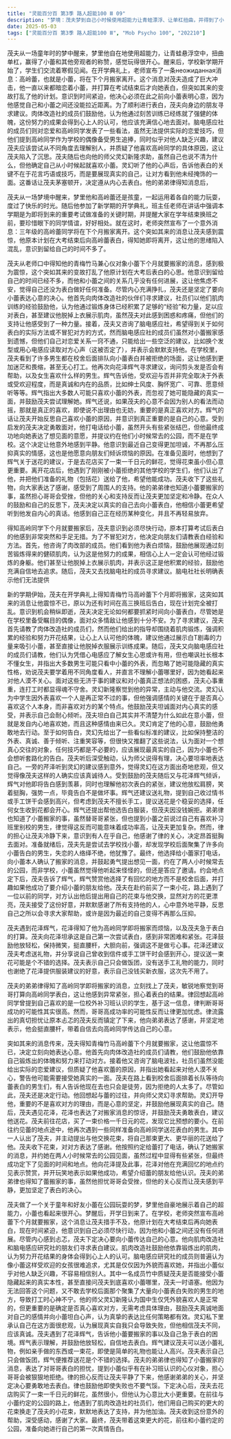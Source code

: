```yaml
---
title: "灵能百分百 第3季 路人超能100 Ⅲ 09"
description: "梦境：茂夫梦到自己小时候使用超能力让青蛙漂浮、让单杠扭曲，并得到了小蕾和路人的称赞。开学典礼与意外消息：茂夫从梦中醒来，参加第三学期的开学典礼。班主任宣布本学期主要为大考做准备，并在换班前与同学和睦相处。随后，老师突然宣布三年级的高岭蕾下个月将搬家。茂夫的决定与内心挣扎：茂夫听到小蕾搬家的消息后感到震惊，意识到自己必须在大考后向她表白，但他担心时间不多了，因为他什么都还没做，和她之间也没有进展。他下定决心要表白。向朋友们寻求建议：茂夫向身边的朋友寻求表白的经验或建议，希望能以不冒犯对方的方式进行。他首先咨询了肉改部的成员，他们鼓励他展现自己的力量和通过锻炼获得的成果，认为心上人会认可他的肌肉。随后，他咨询了脑电社的成员，社长表示他们无法指导恋爱问题，并建议他换个发型。其他社员则认为高岭同学对别人没兴趣，劝他放弃，并建议他学会从不同角度看人。与灵幻新隆的对话：茂夫在打工时心事重重，灵幻察觉后与他交流。灵幻认为国中生凭外表喜欢人很正常，但也提到重要的是是否真心喜欢对方，而非喜欢对方的哪一点。他鼓励茂夫扪心自问，说出真心话，并表示会倾听。茂夫承认自己不清楚为何在意小蕾，但就是喜欢她，从以前就喜欢。灵幻肯定了他的感情，鼓励他勇敢行动，并建议他表白时保持真诚，展现真实的自己。与花泽辉气的交流：茂夫遇到花泽辉气，得知辉气也知道了高岭同学搬家的事，并也打算表白。茂夫表示这是他第一次，感到困难和紧张。辉气鼓励他放松、微笑、抬头挺胸，强势地上前，因为这不是做坏事。辉气还建议他考虑送礼物，提到自己收到信或亲手做的饼干会高兴，并建议送花是个不错的选择。与弟弟律的交流：茂夫的弟弟律也得知了高岭同学搬家的消息，并猜到哥哥要表白。律对此感到紧张，担心表白结果，并提到高岭同学曾说过自己有喜欢的人是补习班的校外学生。律认为哥哥成功的可能性很高，但这反而让茂夫感到担忧。律的担心让茂夫冷静下来，他向律表达感谢，并表示会抬头挺胸去表白。准备礼物与偶遇：茂夫去花店配了一束花，意识到一千日元的尺寸较小。在去见小蕾的路上，他在校舍后面看到许多男生排队等待向高岭同学表白，有人劝他现在去只会被甩。他拿着花束遇到了一些同样准备表白的男生，其中一人主动提出与他交换花束，给了他一束更大的。茂夫对他们表示感谢。前往约定的地点：茂夫带着花束前往与小蕾约定的公园，准备进行表白。"
date: 2025-05-03
tags: ["灵能百分百 第3季 路人超能100 Ⅲ", "Mob Psycho 100", "202210"]
---
```


茂夫从一场童年时的梦中醒来，梦里他自在地使用超能力，让青蛙悬浮空中，扭曲单杠，赢得了小蕾和其他旁观者的称赞，感觉玩得很开心。醒来后，学校新学期开始了，学生们交流着寒假见闻。在开学典礼上，老师宣布了一条неожиданная消息：高岭蕾，也就是小蕾，将在下个月搬家离开。这个消息对茂夫造成了巨大冲击，他一直以来都暗恋着小蕾，并打算在考试结束后才向她表白，但突如其来的变故打乱了他的计划。意识到时间紧迫，他决心必须在此之前向小蕾表明心意，因为他感觉自己和小蕾之间还没能拉近距离。为了顺利进行表白，茂夫向身边的朋友寻求建议。肉体改造社的成员们鼓励他，认为他通过刻苦训练已经练就了强健的体魄，这份努力的成果会得到心上人的认可，他应该充满信心地去面对。脑电感应社的成员们则对恋爱和高岭同学发表了一些看法，虽然无法提供实际的恋爱技巧，但他们提到高岭同学作为学校的偶像备受男生追捧，同时似乎对他人缺乏兴趣，建议茂夫应该尝试从不同角度去理解别人，并质疑了他喜欢高岭同学的具体原因，这让茂夫陷入了沉思。茂夫随后也向他的师父灵幻新隆求助，虽然自己也说不清为什么，但他确定自己从小时候起就喜欢小蕾。灵幻听了他的心声后，告诉他表白的关键不在于花言巧语或技巧，而是要展现真实的自己，让对方看到他未经掩饰的一面。这番话让茂夫茅塞顿开，决定遵从内心去表白。他的弟弟律得知消息后，

茂夫从一场梦境中醒来，梦里他和高岭蕾还是孩童，一起运用着各自的能力玩耍，度过了快乐的时光。随后他参加了新学期的开学典礼，班主任老师在讲话中强调本学期是为即将到来的重要考试做准备的关键时期，并提醒大家在学年结束换班之前，要珍惜眼下的同学情谊，好好相处。就在这时，老师突然宣布了一个意外消息：三年级的高岭蕾同学将在下个月搬家离开。这个突如其来的消息让茂夫感到震惊，他原本计划在大考结束后向高岭蕾表白，得知她即将离开，这让他的思绪陷入混乱，意识到留给自己的时间不多了。

茂夫从老师口中得知他的青梅竹马兼心仪对象小蕾下个月就要搬家的消息，感到极为震惊，这个突如其来的变故打乱了他原计划在大考后表白的心思。他意识到留给自己的时间已经不多，而他和小蕾之间的关系几乎没有任何进展，这让他焦虑不安，觉得自己还没为表白做好任何准备。尽管内心充满挣扎，茂夫还是坚定了要向小蕾表达心意的决心。他首先向肉体改造社的伙伴们寻求建议，社员们以他们肌肉训练的经验鼓励他，认为他通过锻炼身体已经积累了足够的“经验”和力量，足以应对表白，甚至建议他脱掉上衣展示肌肉，虽然茂夫对此感到困惑和疼痛，但他们的支持让他感受到了一种力量。接着，茂夫又咨询了脑电感应社，希望得到关于如何表白的实际方法或不冒犯对方的方式，然而脑电感应社的成员们虽然对小蕾搬家感到遗憾，但他们自己对恋爱关系一窍不通，只能给出一些空泛的建议，比如换个发型或用心电感应读取对方心声（这被否定了），并表示会默默支持他。在学校里，茂夫看到了许多男生都在校舍后面排队向小蕾表白并被拒绝的场面，这让他感到更加迷茫和畏缩，甚至无心打工。他再次向花泽辉气寻求建议，询问剪头发是否会有帮助，以及女生喜欢什么样的男生。辉气告诉他，受欢迎与否并非完全取决于外表或受欢迎程度，而是真诚和内在的品质，比如绅士风度、胸怀宽广、可靠、愿意倾听等等。辉气指出大多数人可能只喜欢小蕾的外表，而忽视了她可能隐藏的真实一面，并鼓励茂夫尝试理解她。辉气还说，如果茂夫的心意不会因为别人的看法而动摇，那就是真正的喜欢，即使说不出理由也无妨，重要的是真正喜欢对方。辉气的话让茂夫开始反思自己喜欢小蕾的原因，并意识到真正重要的是自己的心意。受到启发的茂夫决定勇敢面对，他打电话给小蕾，虽然开头有些紧张结巴，但他最终成功地向她表达了想见面的意愿，并提议约在他们小时候常去的公园，而不是在学校。这个决定让他意外地感到平静。他意识到最近自己变得更加坦诚，不再那么压抑真实的情感，这也是他愿意向朋友们倾诉烦恼的原因。在准备见面时，他想到了辉气关于送花的建议，于是去花店买了一束一千日元的鲜花，觉得花束虽小但心意更重要。离开花店后，他遇到了刚刚被小蕾拒绝的其他学校的学生们，他们认出了他，并把他们准备的礼物（包括花）送给了他，希望他能成功。茂夫收下了这些礼物，向大家表达了感谢，感受到了周围人的支持。他的弟弟律也知道小蕾要搬家的事，虽然担心哥哥会受挫，但他的关心和支持反而让茂夫更加坚定和冷静。在众人的鼓励和自己的反思下，茂夫决定以真实的自己去向小蕾表白，他相信小蕾更希望听到他发自内心的真话。他感到自己正在经历某种变化，并且不再轻易放弃。

得知高岭同学下个月就要搬家后，茂夫意识到必须尽快行动，原本打算考试后表白的他感到非常突然和手足无措。为了不冒犯对方，他决定向朋友们请教表白经验和方法。首先，他咨询了肉改部的成员。他们看到他为表白烦恼，鼓励他展现通过刻苦锻炼得来的健硕肌肉，认为这是他努力的成果，相信心上人一定会认可他经过锻炼的身躯。他们甚至让他脱掉上衣展示肌肉，并表示这正是他积累的经验，鼓励他充满自信地去追求。随后，茂夫又去找脑电社的成员寻求建议。脑电社社长明确表示他们无法提供

新的学期伊始，茂夫在开学典礼上得知青梅竹马高岭蕾下个月即将搬家，这突如其来的消息让他震惊不已，原以为还有时间在高三换班后告白，现在计划完全被打乱。意识到机会稍纵即逝，茂夫决定无论如何都要抓紧时间向小蕾表白，尽管她是在学校里备受瞩目的偶像，面对众多情敌让他感到十分不安。为了寻求建议，茂夫首先请教了肉体改造社的成员们，然而他们给出的指导却围绕着肌肉锻炼，强调积累的经验和努力开花结果，让心上人认可他的体魄，建议他通过展示白T剧毒的力量来吸引小蕾，甚至直接让他脱掉衣服展示训练成果。随后，茂夫又向脑电感应社的成员们请教，他们认为凭借心电感应了解女生心思或许有用，但也嘲讽社长根本不懂女生，并指出大多数男生可能只看中小蕾的外表，而忽略了她可能隐藏的真实性格，劝说茂夫要学着用不同角度看人，并直言不理解小蕾哪里好，因为她看起来对他人漠不关心。面对这些无济于事的建议和对小蕾真正想法的困惑，茂夫心事重重，连打工时都显得魂不守舍。灵幻新隆察觉到他的异常，主动与他交流。灵幻认为中学生因外表喜欢一个人是再正常不过的事，但他强调感情的关键在于是否真心喜欢这个人本身，而非喜欢对方的某个特点。他鼓励茂夫坦诚面对内心真实的感受，并表示自己会耐心倾听。茂夫坦白自己其实并不清楚为什么如此在意小蕾，但就是发自内心地喜欢她，而且这种感情由来已久。灵幻肯定了他的心意，鼓励他勇敢地去行动。至于如何告白，灵幻先给出了一些看似标准的建议，比如保持整洁的外表、真诚、善于倾听、注重笑容等，但很快又推翻了这些说法，认为面对一个想真心交往的对象，任何技巧都是不必要的，应该展现最真实的自己，因为小蕾也不会想听套路化的告白。茂夫听后深受触动，认为师父说得有理，决心要坦率地表达自己。一旁的芹泽听到灵幻的建议感到意外，觉得灵幻在这方面出奇地悲观，但又觉得像茂夫这样的人确实应该真诚待人。受到鼓励的茂夫随后又与花泽辉气倾诉，辉气对他即将告白感到羡慕，同时也理解他初次表白的紧张，建议他放松肩膀，笑着挺胸，强势一点，毕竟告白不是做坏事。辉气还建议送礼物，提到自己收过情书或手工饼干会感到高兴，但考虑到茂夫不擅长手工，提议送花是个稳妥的选择，任何女生收到花都会开心。辉气还提出帮他选告白服装，但茂夫因没钱婉拒。弟弟律也知道了小蕾搬家的事，虽然替哥哥紧张，但也提到小蕾之前说过自己有喜欢补习班里别校的男生，律觉得这反而可能意味着成功率高，让茂夫更加复杂。然而，律的担心让茂夫冷静下来，意识到有人在乎自己，他感谢了律的关心，决定昂首挺胸去面对。准备就绪后，茂夫先是尝试去学校找小蕾，却发现学校后面聚集了许多向小蕾告白的男生，失恋的人络绎不绝，他犹豫了。最终，他选择给小蕾家打电话，向小蕾本人确认了搬家的消息，并鼓起勇气提出想见一面，约在了两人小时候常去的公园，而非学校，小蕾虽然觉得他听起来怪怪的，但还是答应了邀请。约会地点定下后，茂夫告诉了辉气，辉气赞赏他选择了有回忆的地方而不是校舍后面，并打趣如果他成功了要介绍小蕾的朋友给他。茂夫在赴约前买了一束小花，路上遇到了一位以前的同学，对方认出他后提出用自己的花束与他交换，显然对方的花更漂亮，茂夫接受了这份好意，并默默感谢了所有支持他的人，心中意外地平静，反思自己之所以会寻求大家帮助，或许是因为最近的自己变得不再那么压抑。

茂夫遇到花泽辉气，花泽得知了他为高岭同学即将搬家而烦恼，以及茂夫急于表白的打算。茂夫向花泽坦承这是自己第一次尝试表白，感到非常困难和紧张。花泽鼓励他放轻松，保持微笑，挺直腰杆，大胆向前，强调这不是做亏心事。花泽还建议茂夫考虑送礼物，并分享说自己曾收到信件或手工饼干时会感到开心，提议送一束花可能是个不错的选择。茂夫表示自己只会做饭团，没有送手工礼物的能力，同时也谢绝了花泽提供服装建议的好意，表示自己没钱买新衣服，这次先不用了。

茂夫的弟弟律得知了高岭同学即将搬家的消息，立刻找上了茂夫，敏锐地察觉到哥哥打算向高岭同学表白，这让他感到异常紧张，担心着表白的结果。律回想起高岭同学曾提到自己喜欢的是一位校外补习班认识的学生，基于这一信息，律判断哥哥成功的可能性其实很高。然而，哥哥高成功率的可能性反而让律更加忧虑。律流露出的真切担忧让原本忐忑的茂夫反而镇定了下来，他向弟弟表达了感谢，并坚定地表示，他会挺直腰杆，带着自信去向高岭同学传达自己的心意。

突如其来的消息传来，茂夫得知青梅竹马高岭蕾下个月就要搬家，这让他震惊不已，决定立刻向她表达心意。他首先向肉体改造社的成员们请教，他们鼓励他依靠自己锻炼出的体魄和努力来打动对方。接着他又咨询了脑电波社，社员们虽然没能给出实际的恋爱建议，但质疑了他喜欢蕾的原因，并指出她看起来对他人漠不关心，警告他可能需要接受她真实的一面。茂夫在路上看到校舍后面排着长队等待向蕾表白的男生们，有人告诉他现在去也只会是徒劳，因为拒绝的人太多了。尽管如此，茂夫还是决定行动。他回想起与蕾的过往，并向师父灵幻寻求帮助。灵幻开导他，重要的不是喜欢对方的理由，而是心意的坚定，并鼓励他展现真实的自己。随后，茂夫遇见花泽，花泽也表达了对搬家消息的惊讶，并鼓励茂夫勇敢表白，建议他送花。茂夫前往花店，买了一束价格一千日元的花，发现它比预想的要小。在前往约见蕾的地点途中，他再次遇到一些同样准备向高岭同学送花表白的男生。其中一人认出了茂夫，并主动提出与他交换花束，将自己那束更大、更华丽的花送给了他。茂夫收下花束，对对方表达了感谢。他按照约定给蕾打了电话，确认了她搬家的消息，并约她在两人小时候常去的公园见面，虽然过程中显得有些紧张，但最终成功定下了见面的时间和地点。他向花泽提及此事，花泽对他在充满回忆的地点约见表示赞赏，并开玩笑地表示如果他成功，希望介绍蕾的朋友给他认识。茂夫的弟弟律也得知了蕾搬家的事，虽然他担忧哥哥会受挫，但他的关心反而让茂夫感到平静，更加坚定了表白的决心。

茂夫做了一个关于童年和好友小蕾在公园玩耍的梦，梦里他自豪地展示着自己的超能力，小蕾也看起来很开心。梦醒后，开学日到来了。在学校，老师突然宣布高岭蕾下个月就要搬家，这个消息让茂夫措手不及，他原计划在大考结束后再向她表白，现在时间紧迫，他意识到自己必须尽快行动，因为他和小蕾之间还没有任何进展。尽管内心感到忐忑，茂夫下定决心要向小蕾传达自己的心意。他向肌肉改造社和脑电感应研究社的朋友们寻求表白建议。肌肉改造社鼓励他依靠锻炼出的肌肉，认为努力开花结果的身体会得到心上人的认可。脑电感应研究社的成员则普遍认为像小蕾这样受欢迎的女孩很难追求，尤其是仅仅因为外貌而喜欢她，并指出小蕾似乎对他人缺乏兴趣，不容易相信别人。其中一名成员竹中质疑茂夫是否能接受小蕾隐藏起来的真实本性，甚至直接问茂夫到底喜欢小蕾哪里，茂夫一时语塞。他因为无法回答这个问题，又不敢去学校后面那个聚集了大量向小蕾表白失败的男生的地方，导致打工时心神不宁。他的师父灵幻新隆认为国中生仅凭外貌喜欢人是正常的，但更重要的是确定是否真心喜欢对方，无需考虑具体理由，鼓励茂夫真诚地面对自己的感情并向小蕾坦白心声，认为真挚的表达比任何策略都有效。灵幻私下里承认自己在这方面很悲观，认为展现真实自我只会导致失败，但他相信茂夫不同，应该真诚。茂夫遇到了花泽辉气，告诉他小蕾要搬家的事以及自己急于表白的困境。辉气表示理解，并鼓励他放轻松，自信地去表白。辉气建议茂夫可以送小蕾礼物，例如亲手做的东西或一束花，即使是简单的礼物也能让人高兴。茂夫表示自己只会做饭团，辉气便推荐送花是个不错的选择。茂夫的弟弟律也得知了小蕾搬家的消息，表达了对哥哥表白的担忧，提到小蕾似乎有在补习班认识的心仪对象，担心哥哥会被狠狠地拒绝。律的担心反而让茂夫平静了下来，他感谢弟弟的关心，并坚定决心要勇敢地去表白。律也鼓励他即使失败也不要气馁。下定决心后，茂夫去花店购买了一束一千日元的鲜花，虽然很小，但他认为心意比大小更重要。在前往与小蕾约定的公园的路上，他遇到了肌肉改造社的社员们，他们用自己购买的更大的花束换走了茂夫的小花束，默默地表达了支持，并为他加油。茂夫收到这份意外的帮助，深受感动，感谢了大家。最终，茂夫带着这束更大的花，前往和小蕾约定的公园，准备向她进行自己的第一次真情告白。